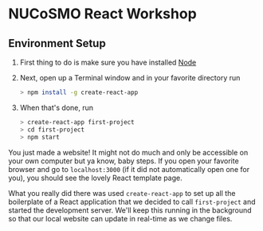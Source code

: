 # NUCoSMO React Workshop

## Environment Setup
1. First thing to do is make sure you have installed [Node](https://nodejs.org/en/download/)
2. Next, open up a Terminal window and in your favorite directory run

    ```bash
    > npm install -g create-react-app
    ```

2. When that's done, run

    ```bash
    > create-react-app first-project
    > cd first-project
    > npm start
    ```

You just made a website! It might not do much and only be accessible on your own computer but ya know, baby steps. If you open your favorite browser and go to `localhost:3000` (if it did not automatically open one for you), you should see the lovely React template page.

What you really did there was used `create-react-app` to set up all the boilerplate of a React application that we decided to call `first-project` and started the development server. We'll keep this running in the background so that our local website can update in real-time as we change files.
